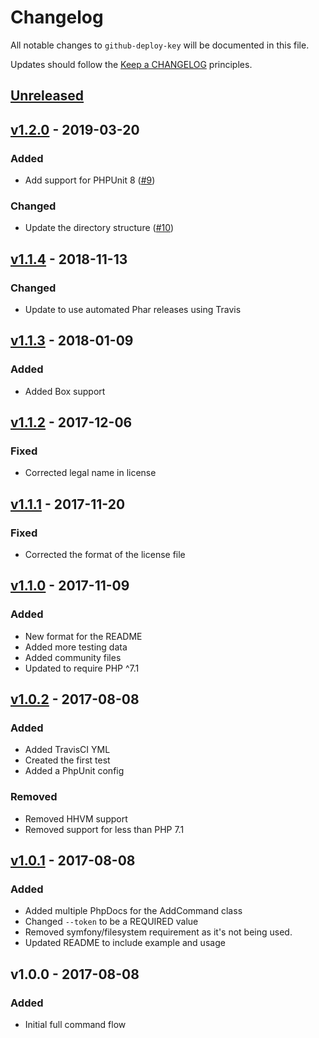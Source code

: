 # Changelog

All notable changes to `github-deploy-key` will be documented in this file.

Updates should follow the [Keep a CHANGELOG](https://keepachangelog.com) principles.

## [Unreleased]

## [v1.2.0] - 2019-03-20

### Added
- Add support for PHPUnit 8 ([#9](https://github.com/pxgamer/github-deploy-key/pull/9))

### Changed
- Update the directory structure ([#10](https://github.com/pxgamer/github-deploy-key/pull/10))

## [v1.1.4] - 2018-11-13

### Changed
- Update to use automated Phar releases using Travis

## [v1.1.3] - 2018-01-09

### Added
- Added Box support

## [v1.1.2] - 2017-12-06

### Fixed
- Corrected legal name in license

## [v1.1.1] - 2017-11-20

### Fixed
- Corrected the format of the license file

## [v1.1.0] - 2017-11-09

### Added
- New format for the README
- Added more testing data
- Added community files
- Updated to require PHP ^7.1

## [v1.0.2] - 2017-08-08

### Added
- Added TravisCI YML
- Created the first test
- Added a PhpUnit config

### Removed
- Removed HHVM support
- Removed support for less than PHP 7.1

## [v1.0.1] - 2017-08-08

### Added
- Added multiple PhpDocs for the AddCommand class
- Changed `--token` to be a REQUIRED value
- Removed symfony/filesystem requirement as it's not being used.
- Updated README to include example and usage

## v1.0.0 - 2017-08-08

### Added
- Initial full command flow

[Unreleased]: https://github.com/pxgamer/github-deploy-key/compare/master...develop
[v1.2.0]: https://github.com/pxgamer/github-deploy-key/compare/v1.1.4...v1.2.0
[v1.1.4]: https://github.com/pxgamer/github-deploy-key/compare/v1.1.3...v1.1.4
[v1.1.3]: https://github.com/pxgamer/github-deploy-key/compare/v1.1.2...v1.1.3
[v1.1.2]: https://github.com/pxgamer/github-deploy-key/compare/v1.1.1...v1.1.2
[v1.1.1]: https://github.com/pxgamer/github-deploy-key/compare/v1.1.0...v1.1.1
[v1.1.0]: https://github.com/pxgamer/github-deploy-key/compare/v1.0.2...v1.1.0
[v1.0.2]: https://github.com/pxgamer/github-deploy-key/compare/v1.0.1...v1.0.2
[v1.0.1]: https://github.com/pxgamer/github-deploy-key/compare/v1.0.0...v1.0.1
